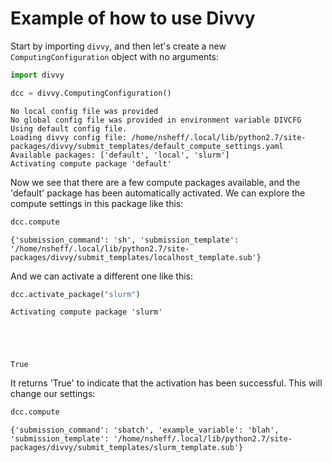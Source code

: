 
# Example of how to use Divvy

Start by importing `divvy`, and then let's create a new `ComputingConfiguration` object with no arguments:


```python
import divvy
```


```python
dcc = divvy.ComputingConfiguration()
```

    No local config file was provided
    No global config file was provided in environment variable DIVCFG
    Using default config file.
    Loading divvy config file: /home/nsheff/.local/lib/python2.7/site-packages/divvy/submit_templates/default_compute_settings.yaml
    Available packages: ['default', 'local', 'slurm']
    Activating compute package 'default'


Now we see that there are a few compute packages available, and the 'default' package has been automatically activated. We can explore the compute settings in this package like this: 


```python
dcc.compute
```




    {'submission_command': 'sh', 'submission_template': '/home/nsheff/.local/lib/python2.7/site-packages/divvy/submit_templates/localhost_template.sub'}



And we can activate a different one like this: 


```python
dcc.activate_package("slurm")
```

    Activating compute package 'slurm'





    True



It returns 'True' to indicate that the activation has been successful. This will change our settings:


```python
dcc.compute
```




    {'submission_command': 'sbatch', 'example_variable': 'blah', 'submission_template': '/home/nsheff/.local/lib/python2.7/site-packages/divvy/submit_templates/slurm_template.sub'}


